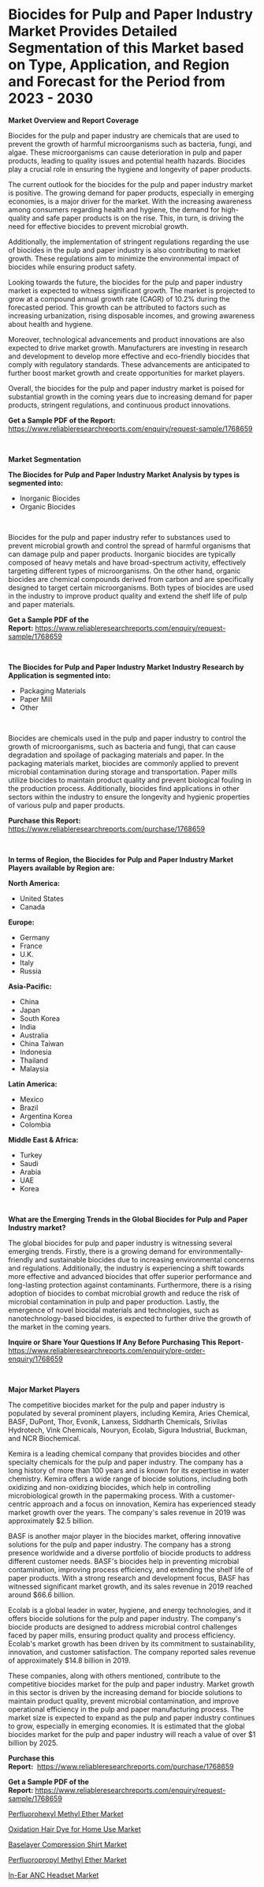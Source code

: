 <p><h1>Biocides for Pulp and Paper Industry Market Provides Detailed Segmentation of this Market based on Type, Application, and Region and Forecast for the Period from 2023 - 2030</h1></p><p><strong>Market Overview and Report Coverage</strong></p>
<p><p>Biocides for the pulp and paper industry are chemicals that are used to prevent the growth of harmful microorganisms such as bacteria, fungi, and algae. These microorganisms can cause deterioration in pulp and paper products, leading to quality issues and potential health hazards. Biocides play a crucial role in ensuring the hygiene and longevity of paper products.</p><p>The current outlook for the biocides for the pulp and paper industry market is positive. The growing demand for paper products, especially in emerging economies, is a major driver for the market. With the increasing awareness among consumers regarding health and hygiene, the demand for high-quality and safe paper products is on the rise. This, in turn, is driving the need for effective biocides to prevent microbial growth.</p><p>Additionally, the implementation of stringent regulations regarding the use of biocides in the pulp and paper industry is also contributing to market growth. These regulations aim to minimize the environmental impact of biocides while ensuring product safety.</p><p>Looking towards the future, the biocides for the pulp and paper industry market is expected to witness significant growth. The market is projected to grow at a compound annual growth rate (CAGR) of 10.2% during the forecasted period. This growth can be attributed to factors such as increasing urbanization, rising disposable incomes, and growing awareness about health and hygiene.</p><p>Moreover, technological advancements and product innovations are also expected to drive market growth. Manufacturers are investing in research and development to develop more effective and eco-friendly biocides that comply with regulatory standards. These advancements are anticipated to further boost market growth and create opportunities for market players.</p><p>Overall, the biocides for the pulp and paper industry market is poised for substantial growth in the coming years due to increasing demand for paper products, stringent regulations, and continuous product innovations.</p></p>
<p><strong>Get a Sample PDF of the Report:</strong> <a href="https://www.reliableresearchreports.com/enquiry/request-sample/1768659">https://www.reliableresearchreports.com/enquiry/request-sample/1768659</a></p>
<p>&nbsp;</p>
<p><strong>Market Segmentation</strong></p>
<p><strong>The Biocides for Pulp and Paper Industry Market Analysis by types is segmented into:</strong></p>
<p><ul><li>Inorganic Biocides</li><li>Organic Biocides</li></ul></p>
<p>&nbsp;</p>
<p><p>Biocides for the pulp and paper industry refer to substances used to prevent microbial growth and control the spread of harmful organisms that can damage pulp and paper products. Inorganic biocides are typically composed of heavy metals and have broad-spectrum activity, effectively targeting different types of microorganisms. On the other hand, organic biocides are chemical compounds derived from carbon and are specifically designed to target certain microorganisms. Both types of biocides are used in the industry to improve product quality and extend the shelf life of pulp and paper materials.</p></p>
<p><strong>Get a Sample PDF of the Report:</strong>&nbsp;<a href="https://www.reliableresearchreports.com/enquiry/request-sample/1768659">https://www.reliableresearchreports.com/enquiry/request-sample/1768659</a></p>
<p>&nbsp;</p>
<p><strong>The Biocides for Pulp and Paper Industry Market Industry Research by Application is segmented into:</strong></p>
<p><ul><li>Packaging Materials</li><li>Paper Mill</li><li>Other</li></ul></p>
<p>&nbsp;</p>
<p><p>Biocides are chemicals used in the pulp and paper industry to control the growth of microorganisms, such as bacteria and fungi, that can cause degradation and spoilage of packaging materials and paper. In the packaging materials market, biocides are commonly applied to prevent microbial contamination during storage and transportation. Paper mills utilize biocides to maintain product quality and prevent biological fouling in the production process. Additionally, biocides find applications in other sectors within the industry to ensure the longevity and hygienic properties of various pulp and paper products.</p></p>
<p><strong>Purchase this Report:</strong>&nbsp; <a href="https://www.reliableresearchreports.com/purchase/1768659">https://www.reliableresearchreports.com/purchase/1768659</a></p>
<p>&nbsp;</p>
<p><strong>In terms of Region, the Biocides for Pulp and Paper Industry Market Players available by Region are:</strong></p>
<p>
    <p> <strong> North America: </strong>
        <ul>
            <li>United States</li>
            <li>Canada</li>
        </ul>
        </p> 
    <p> <strong> Europe: </strong>
        <ul>
            <li>Germany</li>
            <li>France</li>
            <li>U.K.</li>
            <li>Italy</li>
            <li>Russia</li>
        </ul>
        </p> 
    <p> <strong> Asia-Pacific: </strong>
        <ul>
            <li>China</li>
            <li>Japan</li>
            <li>South Korea</li>
            <li>India</li>
            <li>Australia</li>
            <li>China Taiwan</li>
            <li>Indonesia</li>
            <li>Thailand</li>
            <li>Malaysia</li>
        </ul>
        </p> 
    <p> <strong> Latin America: </strong>
        <ul>
            <li>Mexico</li>
            <li>Brazil</li>
            <li>Argentina Korea</li>
            <li>Colombia</li>
        </ul>
        </p> 
    <p> <strong> Middle East & Africa: </strong>
        <ul>
            <li>Turkey</li>
            <li>Saudi</li>
            <li>Arabia</li>
            <li>UAE</li>
            <li>Korea</li>
        </ul>
    </p>
    </p>
<p>&nbsp;</p>
<p><strong>What are the Emerging Trends in the Global Biocides for Pulp and Paper Industry market?</strong></p>
<p><p>The global biocides for pulp and paper industry is witnessing several emerging trends. Firstly, there is a growing demand for environmentally-friendly and sustainable biocides due to increasing environmental concerns and regulations. Additionally, the industry is experiencing a shift towards more effective and advanced biocides that offer superior performance and long-lasting protection against contaminants. Furthermore, there is a rising adoption of biocides to combat microbial growth and reduce the risk of microbial contamination in pulp and paper production. Lastly, the emergence of novel biocidal materials and technologies, such as nanotechnology-based biocides, is expected to further drive the growth of the market in the coming years.</p></p>
<p><strong>Inquire or Share Your Questions If Any Before Purchasing This Report</strong>- <a href="https://www.reliableresearchreports.com/enquiry/pre-order-enquiry/1768659">https://www.reliableresearchreports.com/enquiry/pre-order-enquiry/1768659</a></p>
<p>&nbsp;</p>
<p><strong>Major Market Players</strong></p>
<p><p>The competitive biocides market for the pulp and paper industry is populated by several prominent players, including Kemira, Aries Chemical, BASF, DuPont, Thor, Evonik, Lanxess, Siddharth Chemicals, Srivilas Hydrotech, Vink Chemicals, Nouryon, Ecolab, Sigura Industrial, Buckman, and NCR Biochemical.</p><p>Kemira is a leading chemical company that provides biocides and other specialty chemicals for the pulp and paper industry. The company has a long history of more than 100 years and is known for its expertise in water chemistry. Kemira offers a wide range of biocide solutions, including both oxidizing and non-oxidizing biocides, which help in controlling microbiological growth in the papermaking process. With a customer-centric approach and a focus on innovation, Kemira has experienced steady market growth over the years. The company's sales revenue in 2019 was approximately $2.5 billion.</p><p>BASF is another major player in the biocides market, offering innovative solutions for the pulp and paper industry. The company has a strong presence worldwide and a diverse portfolio of biocide products to address different customer needs. BASF's biocides help in preventing microbial contamination, improving process efficiency, and extending the shelf life of paper products. With a strong research and development focus, BASF has witnessed significant market growth, and its sales revenue in 2019 reached around $66.6 billion.</p><p>Ecolab is a global leader in water, hygiene, and energy technologies, and it offers biocide solutions for the pulp and paper industry. The company's biocide products are designed to address microbial control challenges faced by paper mills, ensuring product quality and process efficiency. Ecolab's market growth has been driven by its commitment to sustainability, innovation, and customer satisfaction. The company reported sales revenue of approximately $14.8 billion in 2019.</p><p>These companies, along with others mentioned, contribute to the competitive biocides market for the pulp and paper industry. Market growth in this sector is driven by the increasing demand for biocide solutions to maintain product quality, prevent microbial contamination, and improve operational efficiency in the pulp and paper manufacturing process. The market size is expected to expand as the pulp and paper industry continues to grow, especially in emerging economies. It is estimated that the global biocides market for the pulp and paper industry will reach a value of over $1 billion by 2025.</p></p>
<p><strong>Purchase this Report:</strong>&nbsp;&nbsp;<a href="https://www.reliableresearchreports.com/purchase/1768659">https://www.reliableresearchreports.com/purchase/1768659</a></p>
<p></p>
<p><strong>Get a Sample PDF of the Report:</strong>&nbsp;<a href="https://www.reliableresearchreports.com/enquiry/request-sample/1768659">https://www.reliableresearchreports.com/enquiry/request-sample/1768659</a></p>
<p><p><a href="https://github.com/GroverBarry/Market-Research-Report-List-2/blob/main/perfluorohexyl-methyl-ether-market.md">Perfluorohexyl Methyl Ether Market</a></p><p><a href="https://www.linkedin.com/pulse/oxidation-hair-dye-home-use-market-share-amp-new-trends-g0jce/">Oxidation Hair Dye for Home Use Market</a></p><p><a href="https://www.linkedin.com/pulse/baselayer-compression-shirt-market-insights-players-forecast-harjc/">Baselayer Compression Shirt Market</a></p><p><a href="https://github.com/RickHolmes3/Market-Research-Report-List-2/blob/main/perfluoropropyl-methyl-ether-market.md">Perfluoropropyl Methyl Ether Market</a></p><p><a href="https://www.linkedin.com/pulse/in-ear-anc-headset-market-share-amp-new-trends-analysis-mqkxc/">In-Ear ANC Headset Market</a></p></p>